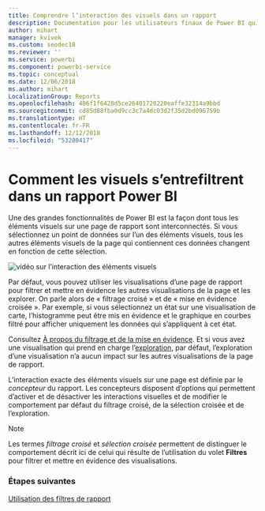 ```yaml
---
title: Comprendre l’interaction des visuels dans un rapport
description: Documentation pour les utilisateurs finaux de Power BI qui explique comment les éléments visuels interagissent sur une page de rapport.
author: mihart
manager: kvivek
ms.custom: seodec18
ms.reviewer: ''
ms.service: powerbi
ms.component: powerbi-service
ms.topic: conceptual
ms.date: 12/06/2018
ms.author: mihart
LocalizationGroup: Reports
ms.openlocfilehash: 406f1f6428d5ce26401720220eaffe32314a9bbd
ms.sourcegitcommit: cd85d88fba0d9cc3c7a4dc03d2f35d2bd096759b
ms.translationtype: HT
ms.contentlocale: fr-FR
ms.lasthandoff: 12/12/2018
ms.locfileid: "53280417"
---
```

# <a name="how-visuals-cross-filter-each-other-in-a-power-bi-report"></a>Comment les visuels s’entrefiltrent dans un rapport Power BI
Une des grandes fonctionnalités de Power BI est la façon dont tous les éléments visuels sur une page de rapport sont interconnectés. Si vous sélectionnez un point de données sur l’un des éléments visuels, tous les autres éléments visuels de la page qui contiennent ces données changent en fonction de cette sélection. 

![vidéo sur l’interaction des éléments visuels](media/end-user-interactions/interactions.gif)

Par défaut, vous pouvez utiliser les visualisations d’une page de rapport pour filtrer et mettre en évidence les autres visualisations de la page et les explorer. On parle alors de « filtrage croisé » et de « mise en évidence croisée ». Par exemple, si vous sélectionnez un état sur une visualisation de carte, l’histogramme peut être mis en évidence et le graphique en courbes filtré pour afficher uniquement les données qui s’appliquent à cet état.

Consultez [À propos du filtrage et de la mise en évidence](../power-bi-reports-filters-and-highlighting.md). Et si vous avez une visualisation qui prend en charge l’[exploration](../power-bi-visualization-drill-down.md), par défaut, l’exploration d’une visualisation n’a aucun impact sur les autres visualisations de la page de rapport. 

L’interaction exacte des éléments visuels sur une page est définie par le *concepteur* du rapport. Les concepteurs disposent d’options qui permettent d’activer et de désactiver les interactions visuelles et de modifier le comportement par défaut du filtrage croisé, de la sélection croisée et de l’exploration.
  
> [!NOTE]
> Les termes *filtrage croisé* et *sélection croisée* permettent de distinguer le comportement décrit ici de celui qui résulte de l’utilisation du volet **Filtres** pour filtrer et mettre en évidence des visualisations.  

### <a name="next-steps"></a>Étapes suivantes
[Utilisation des filtres de rapport](../power-bi-how-to-report-filter.md)

